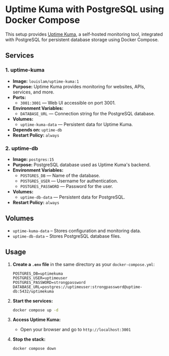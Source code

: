# Uptime Kuma with PostgreSQL using Docker Compose

This setup provides [Uptime Kuma](https://github.com/louislam/uptime-kuma), a self-hosted monitoring tool, integrated with PostgreSQL for persistent database storage using Docker Compose.

##  Services

### 1. **uptime-kuma**
- **Image:** `louislam/uptime-kuma:1`
- **Purpose:** Uptime Kuma provides monitoring for websites, APIs, services, and more.
- **Ports:** 
  - `3001:3001` — Web UI accessible on port 3001.
- **Environment Variables:**
  - `DATABASE_URL` — Connection string for the PostgreSQL database.
- **Volumes:**
  - `uptime-kuma-data` — Persistent data for Uptime Kuma.
- **Depends on:** `uptime-db`
- **Restart Policy:** `always`

### 2. **uptime-db**
- **Image:** `postgres:15`
- **Purpose:** PostgreSQL database used as Uptime Kuma's backend.
- **Environment Variables:**
  - `POSTGRES_DB` — Name of the database.
  - `POSTGRES_USER` — Username for authentication.
  - `POSTGRES_PASSWORD` — Password for the user.
- **Volumes:**
  - `uptime-db-data` — Persistent data for PostgreSQL.
- **Restart Policy:** `always`

##  Volumes

- `uptime-kuma-data` – Stores configuration and monitoring data.
- `uptime-db-data` – Stores PostgreSQL database files.

##  Usage

1. **Create a `.env` file** in the same directory as your `docker-compose.yml`:
   ```env
   POSTGRES_DB=uptimekuma
   POSTGRES_USER=uptimeuser
   POSTGRES_PASSWORD=strongpassword
   DATABASE_URL=postgres://uptimeuser:strongpassword@uptime-db:5432/uptimekuma
   ```

2. **Start the services:**
   ```bash
   docker compose up -d
   ```

3. **Access Uptime Kuma:**
   - Open your browser and go to `http://localhost:3001`

4. **Stop the stack:**
   ```bash
   docker compose down
   ```

